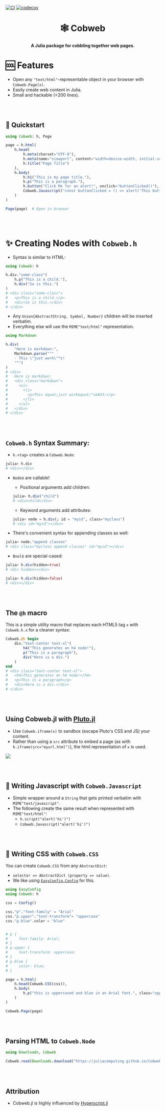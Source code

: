 [![CI](https://github.com/joshday/Cobweb.jl/actions/workflows/CI.yml/badge.svg)](https://github.com/joshday/Cobweb.jl/actions/workflows/CI.yml)
[![codecov](https://codecov.io/gh/joshday/Cobweb.jl/branch/main/graph/badge.svg?token=yrcRI2ZETk)](https://codecov.io/gh/joshday/Cobweb.jl)

<h1 align="center">🕸️ Cobweb</h1>

<h4 align="center">A Julia package for <b>cob</b>bling together <b>web</b> pages.</h4>

# 🆒 Features

- Open any `"text/html"`-representable object in your browser with `Cobweb.Page(x)`.
- Easily create web content in Julia.
- Small and hackable (<200 lines).

<br><br>

## 🚀 Quickstart

```julia
using Cobweb: h, Page

page = h.html(
    h.head(
        h.meta(charset="UTF-8"),
        h.meta(name="viewport", content="width=device-width, initial-scale=1.0"),
        h.title("Page Title")
    ),
    h.body(
        h.h1("This is my page title."),
        h.p("This is a paragraph."),
        h.button("Click Me for an alert!", onclick="buttonClicked()"),
        Cobweb.Javascript("const buttonClicked = () => alert('This button was clicked!')"),
    )
)

Page(page)  # Open in browser
```

<br>
<br>

# ✨ Creating Nodes with `Cobweb.h`

- Syntax is similar to HTML:

```julia
using Cobweb: h

h.div."some-class"(
    h.p("This is a child."),
    h.div("So is this.")
)
# <div class="some-class">
#   <p>This is a child.</p>
#   <div>So is this.</div>
# </div>
```

- Any `Union{AbstractString, Symbol, Number}` children will be inserted verbatim.
- Everything else will use the `MIME"text/html"` representation.

```julia
using Markdown

h.div(
    "Here is markdown:",
    Markdown.parse("""
    - This \"just work\"™s!
    """)
)
# <div>
#   Here is markdown:
#   <div class="markdown">
#     <ul>
#       <li>
#         <p>This &quot;just work&quot;™s&#33;</p>
#       </li>
#     </ul>
#   </div>
# </div>
```


<br>
<br>

## `Cobweb.h` Syntax Summary:

- `h.<tag>` creates a `Cobweb.Node`:

```julia
julia> h.div
# <div></div>
```

- `Node`s are callable!
    - Positional arguments add children:
    ```julia
    julia> h.div("child")
    # <div>child</div>
    ```
    - Keyword arguments add attributes:
    ```julia
    julia> node = h.div(; id = "myid", class="myclass")
    # <div id="myid"></div>
    ```

- There's convenient syntax for appending classes as well:
```julia
julia> node."append classes"
# <div class="myclass append classes" id="myid"></div>
```


- `Bool`s are special-cased:

```julia
julia> h.div(hidden=true)
# <div hidden></div>

julia> h.div(hidden=false)
# <div></div>
```

<br>
<br>

## The `@h` macro

This is a simple utility macro that replaces each HTML5 tag `x` with `Cobweb.h.x` for a cleaner syntax:

```julia
Cobweb.@h begin
    div."text-center text-xl"(
        h4("This generates an h4 node!"),
        p("This is a paragraph"),
        div("Here is a div.")
    )
end
# <div class="text-center text-xl">
#   <h4>This generates an h4 node!</h4>
#   <p>This is a paragraph</p>
#   <div>Here is a div.</div>
# </div>
```

<br>
<br>

## Using Cobweb.jl with [Pluto.jl](https://github.com/fonsp/Pluto.jl)

- Use `Cobweb.iframe(x)` to sandbox (escape Pluto's CSS and JS) your content.
- Rather than using a `src` attribute to embed a page (as with `h.iframe(src="myurl.html")`), the
  html representation of `x` is used.

![](https://user-images.githubusercontent.com/8075494/208716692-7c5afc5c-ad51-40ea-9f54-7767cb2ac082.png)

<br>
<br>


## 📄 Writing Javascript with `Cobweb.Javascript`

- Simple wrapper around a `String` that gets printed verbatim with `MIME"text/javascript"`.
- The following create the same result when represented with `MIME"text/html"`:
    - `h.script("alert('hi')")`
    - `Cobweb.Javascript("alert('hi')")`

<br>
<br>

## 📄 Writing CSS with `Cobweb.CSS`

You can create `Cobweb.CSS` from any `AbstractDict`:
- `selector => AbstractDict (property => value)`.
- We like using [`EasyConfig.Config`](https://github.com/joshday/EasyConfig.jl) for this.

```julia
using EasyConfig
using Cobweb: h

css = Config()

css."p"."font-family" = "Arial"
css."p.upper"."text-transform"= "uppercase"
css."p.blue".color = "blue"


# p {
#     font-family: Arial;
# }
# p.upper {
#     text-transform: uppercase;
# }
# p.blue {
#     color: blue;
# }

page = h.html(
    h.head(Cobweb.CSS(css)),
    h.body(
        h.p("this is uppercased and blue in an Arial font.", class="upper blue")
    )
)

Cobweb.Page(page)
```


<br>
<br>

## Parsing HTML to `Cobweb.Node`

```julia
using Downloads, Cobweb

Cobweb.read(Downloads.download("https://juliacomputing.github.io/Cobweb.jl/"))
```

<br>
<br>

## Attribution

- Cobweb.jl is highly influenced by [Hyperscript.jl](https://github.com/JuliaWeb/Hyperscript.jl)

